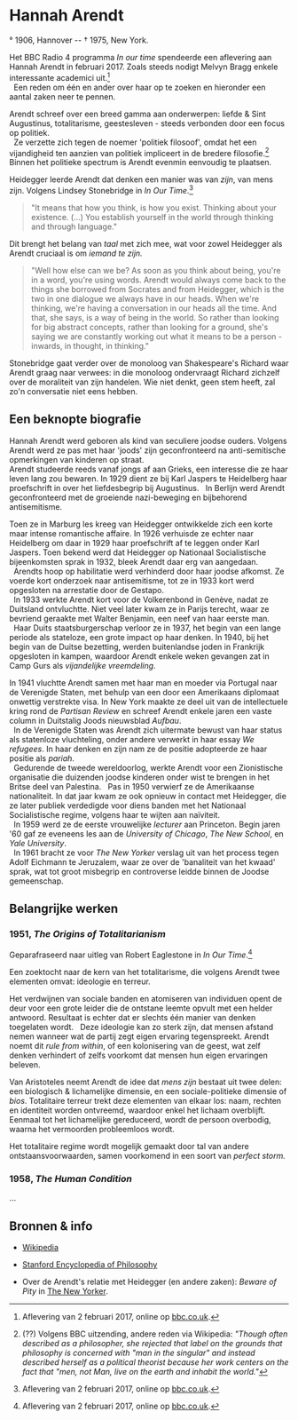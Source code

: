 # Hannah Arendt
<link href="file:///Users/Elias/Documents/CSS/bw.css" rel="stylesheet">

° 1906, Hannover -- † 1975, New York.

Het BBC Radio 4 programma *In our time* spendeerde een aflevering aan Hannah Arendt in februari 2017. Zoals steeds nodigt Melvyn Bragg enkele interessante academici uit.[^inourtime]  
  Een reden om één en ander over haar op te zoeken en hieronder een aantal zaken neer te pennen.

Arendt schreef over een breed gamma aan onderwerpen: liefde & Sint Augustinus, totalitarisme, geestesleven - steeds verbonden door een focus op politiek.  
  Ze verzette zich tegen de noemer 'politiek filosoof', omdat het een vijandigheid ten aanzien van politiek impliceert in de bredere filosofie.[^polfil] Binnen het politieke spectrum is Arendt evenmin eenvoudig te plaatsen.

Heidegger leerde Arendt dat denken een manier was van *zijn*, van mens zijn. Volgens Lindsey Stonebridge in *In Our Time*.[^inourtime] 
> "It means that how you think, is how you exist. Thinking about your existence. (…) You establish yourself in the world through thinking and through language."

Dit brengt het belang van *taal* met zich mee, wat voor zowel Heidegger als Arendt cruciaal is om *iemand te zijn.*  
> "Well how else can we be? As soon as you think about being, you're in a word, you're using words. Arendt would always come back to the things she borrowed from Socrates and from Heidegger, which is the two in one dialogue we always have in our heads. When we're thinking, we're having a conversation in our heads all the time. And that, she says, is a way of being in the world. So rather than looking for big abstract concepts, rather than looking for a ground, she's saying we are constantly working out what it means to be a person - inwards, in thought, in thinking."

Stonebridge gaat verder over de monoloog van Shakespeare's Richard waar Arendt graag naar verwees: in die monoloog ondervraagt Richard zichzelf over de moraliteit van zijn handelen. Wie niet denkt, geen stem heeft, zal zo'n conversatie niet eens hebben.  



## Een beknopte biografie

Hannah Arendt werd geboren als kind van seculiere joodse ouders. Volgens Arendt werd ze pas met haar 'joods' zijn geconfronteerd na anti-semitische opmerkingen van kinderen op straat.  
  Arendt studeerde reeds vanaf jongs af aan Grieks, een interesse die ze haar leven lang zou bewaren. In 1929 dient ze bij Karl Jaspers te Heidelberg haar proefschrift in over het liefdesbegrip bij Augustinus.
  In Berlijn werd Arendt geconfronteerd met de groeiende nazi-beweging en bijbehorend antisemitisme.

Toen ze in Marburg les kreeg van Heidegger ontwikkelde zich een korte maar intense romantische affaire. In 1926 verhuisde ze echter naar Heidelberg om daar in 1929 haar proefschrift af te leggen onder Karl Jaspers. Toen bekend werd dat Heidegger op Nationaal Socialistische bijeenkomsten sprak in 1932, bleek Arendt daar erg van aangedaan.  
  Arendts hoop op habilitatie werd verhinderd door haar joodse afkomst. Ze voerde kort onderzoek naar antisemitisme, tot ze in 1933 kort werd opgesloten na arrestatie door de Gestapo.  
  In 1933 werkte Arendt kort voor de Volkerenbond in Genève, nadat ze Duitsland ontvluchtte. Niet veel later kwam ze in Parijs terecht, waar ze bevriend geraakte met Walter Benjamin, een neef van haar eerste man.  
  Haar Duits staatsburgerschap verloor ze in 1937, het begin van een lange periode als stateloze, een grote impact op haar denken. In 1940, bij het begin van de Duitse bezetting, werden buitenlandse joden in Frankrijk opgesloten in kampen, waardoor Arendt enkele weken gevangen zat in Camp Gurs als *vijandelijke vreemdeling*.  

In 1941 vluchtte Arendt samen met haar man en moeder via Portugal naar de Verenigde Staten, met behulp van een door een Amerikaans diplomaat onwettig verstrekte visa. In New York maakte ze deel uit van de intellectuele kring rond de *Partisan Review* en schreef Arendt enkele jaren een vaste column in Duitstalig Joods nieuwsblad *Aufbau*.  
  In de Verenigde Staten was Arendt zich uitermate bewust van haar status als statenloze vluchteling, onder andere verwerkt in haar essay *We refugees*. In haar denken en zijn nam ze de positie adopteerde ze haar positie als *pariah*.   
  Gedurende de tweede wereldoorlog, werkte Arendt voor een Zionistische organisatie die duizenden joodse kinderen onder wist te brengen in het Britse deel van Palestina.
  Pas in 1950 verwierf ze de Amerikaanse nationaliteit. In dat jaar kwam ze ook opnieuw in contact met Heidegger, die ze later publiek verdedigde voor diens banden met het Nationaal Socialistische regime, volgens haar te wijten aan naïviteit.  
  In 1959 werd ze de eerste vrouwelijke *lecturer* aan Princeton. Begin jaren '60 gaf ze eveneens les aan de *University of Chicago*, *The New School*, en *Yale University*.  
  In 1961 bracht ze voor *The New Yorker* verslag uit van het process tegen Adolf Eichmann te Jeruzalem, waar ze over de 'banaliteit van het kwaad' sprak, wat tot groot misbegrip en controverse leidde binnen de Joodse gemeenschap.


## Belangrijke werken

### 1951, *The Origins of Totalitarianism*
Geparafraseerd naar uitleg van Robert Eaglestone in *In Our Time*.[^inourtime]

Een zoektocht naar de kern van het totalitarisme, die volgens Arendt twee elementen omvat: ideologie en terreur.

Het verdwijnen van sociale banden en atomiseren van individuen opent de deur voor een grote leider die de ontstane leemte opvult met een helder antwoord. Resultaat is echter dat er slechts één manier van denken toegelaten wordt.
  Deze ideologie kan zo sterk zijn, dat mensen afstand nemen wanneer wat de partij zegt eigen ervaring tegenspreekt. Arendt noemt dit *rule from within*, of een kolonisering van de geest, wat zelf denken verhindert of zelfs voorkomt dat mensen hun eigen ervaringen beleven.

Van Aristoteles neemt Arendt de idee dat *mens zijn* bestaat uit twee delen: een biologisch & lichamelijke dimensie, en een sociale-politieke dimensie of *bios*. Totalitaire terreur trekt deze elementen van elkaar los: naam, rechten en identiteit worden ontvreemd, waardoor enkel het lichaam overblijft.  
  Eenmaal tot het lichamelijke gereduceerd, wordt de persoon overbodig, waarna het vermoorden probleemloos wordt.
  
Het totalitaire regime wordt mogelijk gemaakt door tal van andere ontstaansvoorwaarden, samen voorkomend in een soort van *perfect storm.*

### 1958, *The Human Condition*

…

## Bronnen & info

- [Wikipedia](https://en.wikipedia.org/wiki/Hannah_Arendt)

- [Stanford Encyclopedia of Philosophy](https://plato.stanford.edu/entries/arendt/)

- Over de Arendt's relatie met Heidegger (en andere zaken): *Beware of Pity* in [The New Yorker](http://www.newyorker.com/magazine/2009/01/12/beware-of-pity).

[^inourtime]: Aflevering van 2 februari 2017, online op [bbc.co.uk](http://www.bbc.co.uk/programmes/b08c2ljg).
[^polfil]: (??) Volgens BBC uitzending, andere reden via Wikipedia: *"Though often described as a philosopher, she rejected that label on the grounds that philosophy is concerned with "man in the singular" and instead described herself as a political theorist because her work centers on the fact that "men, not Man, live on the earth and inhabit the world."*